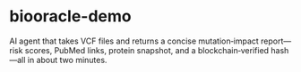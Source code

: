 # biooracle-demo
AI agent that takes VCF files and returns a concise mutation‑impact report—risk scores, PubMed links, protein snapshot, and a blockchain‑verified hash—all in about two minutes.
